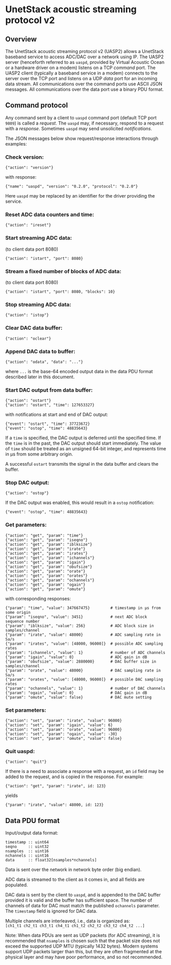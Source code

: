 # UnetStack acoustic streaming protocol v2

## Overview

The UnetStack acoustic streaming protocol v2 (UASP2) allows a UnetStack baseband service to access ADC/DAC over a network using IP. The UASP2 server (henceforth referred to as `uaspd`, provided by Virtual Acoustic Ocean or a hardware driver on a modem) listens on a TCP _command_ port. The UASP2 client (typically a baseband service in a modem) connects to the server over the TCP port and listens on a UDP _data_ port for an incoming data stream. All communications over the command ports use ASCII JSON messages. All communications over the data port use a binary PDU format.

## Command protocol

Any command sent by a client to `uaspd` command port (default TCP port `9809`) is called a _request_. The `uaspd` may, if necessary, respond to a request with a _response_. Sometimes `uaspd` may send unsolicited _notifications_.

The JSON messages below show request/response interactions through examples:

### Check version:
```
{"action": "version"}
```
with response:
```
{"name": "uaspd", "version": "0.2.0", "protocol": "0.2.0"}
```
Here `uaspd` may be replaced by an identifier for the driver providing the service.

### Reset ADC data counters and time:
```
{"action": "ireset"}
```

### Start streaming ADC data:
(to client data port 8080)
```
{"action": "istart", "port": 8080}
```

### Stream a fixed number of blocks of ADC data:
(to client data port 8080)
```
{"action": "istart", "port": 8080, "blocks": 10}
```

### Stop streaming ADC data:
```
{"action": "istop"}
```

### Clear DAC data buffer:
```
{"action": "oclear"}
```

### Append DAC data to buffer:
```
{"action": "odata", "data": "..."}
```
where `...` is the base-64 encoded output data in the data PDU format described later in this document.

### Start DAC output from data buffer:
```
{"action": "ostart"}
{"action": "ostart", "time": 127653327}
```
with notifications at start and end of DAC output:
```
{"event": "ostart", "time": 37723672}
{"event": "ostop", "time": 48835643}
```
If a `time` is specified, the DAC output is deferred until the specified time.
If the `time` is in the past, the DAC output should start immediately. The value
of `time` should be treated as an unsigned 64-bit integer, and represents time in
µs from some arbitrary origin.

A successful `ostart` transmits the signal in the data buffer and clears the buffer.

### Stop DAC output:
```
{"action": "ostop"}
```
If the DAC output was enabled, this would result in a `ostop` notification:
```
{"event": "ostop", "time": 48835643}
```

### Get parameters:
```
{"action": "get", "param": "time"}
{"action": "get", "param": "iseqno"}
{"action": "get", "param": "iblksize"}
{"action": "get", "param": "irate"}
{"action": "get", "param": "irates"}
{"action": "get", "param": "ichannels"}
{"action": "get", "param": "igain"}
{"action": "get", "param": "obufsize"}
{"action": "get", "param": "orate"}
{"action": "get", "param": "orates"}
{"action": "get", "param": "ochannels"}
{"action": "get", "param": "ogain"}
{"action": "get", "param": "omute"}
```
with corresponding responses:
```
{"param": "time", "value": 347667475}         # timestamp in µs from some origin
{"param": "iseqno", "value": 3451}            # next ADC block sequence number
{"param": "iblksize", "value": 256}           # ADC block size in samples/channel
{"param": "irate", "value": 48000}            # ADC sampling rate in Sa/s
{"param": "irates", "value": [48000, 96000]}  # possible ADC sampling rates
{"param": "ichannels", "value": 1}            # number of ADC channels
{"param": "igain", "value": 0}                # ADC gain in dB
{"param": "obufsize", "value": 2880000}       # DAC buffer size in samples/channel
{"param": "orate", "value": 48000}            # DAC sampling rate in Sa/s
{"param": "orates", "value": [48000, 96000]}  # possible DAC sampling rates
{"param": "ochannels", "value": 1}            # number of DAC channels
{"param": "ogain", "value": 0}                # DAC gain in dB
{"param": "omute", "value": false}            # DAC mute setting
```

### Set parameters:
```
{"action": "set", "param": "irate", "value": 96000}
{"action": "set", "param": "igain", "value": 6}
{"action": "set", "param": "orate", "value": 96000}
{"action": "set", "param": "ogain", "value": -30}
{"action": "set", "param": "omute", "value": false}
```

### Quit uaspd:
```
{"action": "quit"}
```

If there is a need to associate a response with a request, an `id` field may be added to the request, and is copied in the response. For example:
```
{"action": "get", "param": "irate", id: 123}
```
yields
```
{"param": "irate", "value": 48000, id: 123}
```

## Data PDU format

Input/output data format:
```
timestamp :: uint64
seqno     :: uint32
nsamples  :: uint16
nchannels :: uint16
data      :: float32[nsamples*nchannels]
```
Data is sent over the network in network byte order (big endian).

ADC data is streamed to the client as it comes in, and all fields are populated.

DAC data is sent by the client to `uaspd`, and is appended to the DAC buffer provided it is valid and the buffer has sufficient space. The number of channels of data for DAC must match the published `ochannels` parameter. The `timestamp` field is ignored for DAC data.

Multiple channels are interleaved, i.e., data is organized as:<br>
`[ch1_t1 ch2_t1 ch3_t1 ch4_t1 ch1_t2 ch2_t2 ch3_t2 ch4_t2 ...]`

Note: When data PDUs are sent as UDP packets (for ADC streaming), it is recommended that `nsamples` is chosen such that the packet size does not exceed the supported UDP MTU (typically 1432 bytes). Modern systems support UDP packets larger than this, but they are often fragmented at the physical layer and may have poor performance, and so not recommended.
